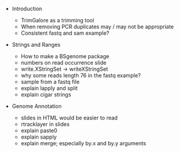 - Introduction
    - TrimGalore as a trimming tool
    - When removing PCR duplicates may / may not be appropriate
    - Consistent fastq and sam example?

- Strings and Ranges

    - How to make a BSgenome package
    - numbers on read occurrence slide
    - write.XStringSet -> writeXStringSet
    - why some reads length 76 in the fastq example?
    - sample from a fastq file
    - explain lapply and split
    - explain cigar strings
    
- Genome Annotation
    - slides in HTML would be easier to read
    - rtracklayer in slides
    - explain paste0
    - explain sapply
    - explain merge; especially by.x and by.y arguments
